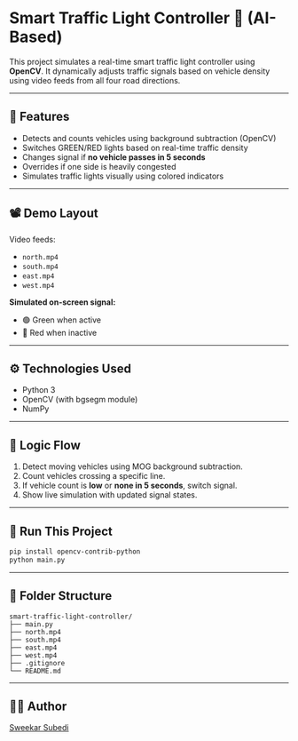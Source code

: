 # Smart Traffic Light Controller 🚦 (AI-Based)

This project simulates a real-time smart traffic light controller using **OpenCV**. It dynamically adjusts traffic signals based on vehicle density using video feeds from all four road directions.

---

## 📌 Features

- Detects and counts vehicles using background subtraction (OpenCV)
- Switches GREEN/RED lights based on real-time traffic density
- Changes signal if **no vehicle passes in 5 seconds**
- Overrides if one side is heavily congested
- Simulates traffic lights visually using colored indicators

---

## 📽️ Demo Layout

Video feeds:
- `north.mp4`
- `south.mp4`
- `east.mp4`
- `west.mp4`

**Simulated on-screen signal:**
- 🟢 Green when active
- 🔴 Red when inactive

---

## ⚙️ Technologies Used

- Python 3
- OpenCV (with bgsegm module)
- NumPy

---

## 🧠 Logic Flow

1. Detect moving vehicles using MOG background subtraction.
2. Count vehicles crossing a specific line.
3. If vehicle count is **low** or **none in 5 seconds**, switch signal.
4. Show live simulation with updated signal states.

---

## 🚀 Run This Project

```bash
pip install opencv-contrib-python
python main.py
```

---

## 📁 Folder Structure

```
smart-traffic-light-controller/
├── main.py
├── north.mp4
├── south.mp4
├── east.mp4
├── west.mp4
├── .gitignore
└── README.md
```

---

## 👨‍💻 Author

[Sweekar Subedi](https://github.com/sweekar18)
